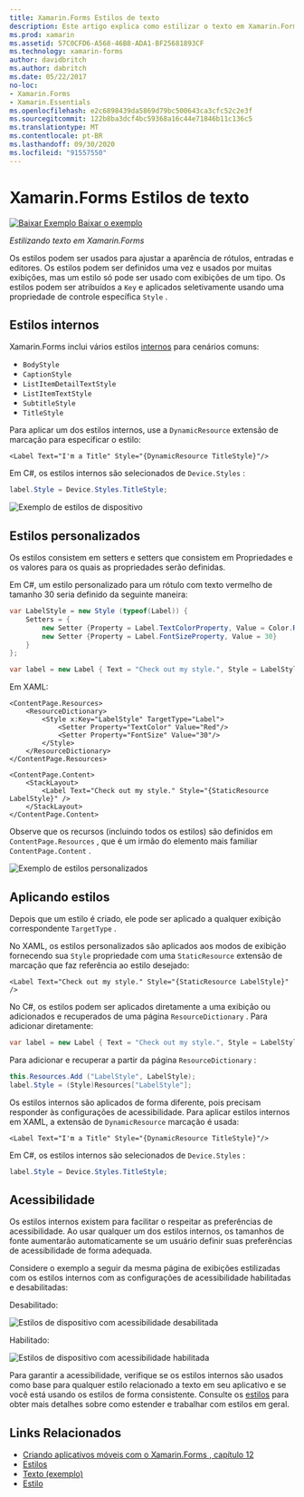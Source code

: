 ```yaml
---
title: Xamarin.Forms Estilos de texto
description: Este artigo explica como estilizar o texto em Xamarin.Forms aplicativos. Os estilos podem ser definidos uma vez e usados por muitas exibições, mas um estilo só pode ser usado com exibições de um tipo.
ms.prod: xamarin
ms.assetid: 57C0CFD6-A568-46B8-ADA1-BF25681893CF
ms.technology: xamarin-forms
author: davidbritch
ms.author: dabritch
ms.date: 05/22/2017
no-loc:
- Xamarin.Forms
- Xamarin.Essentials
ms.openlocfilehash: e2c6898439da5869d79bc500643ca3cfc52c2e3f
ms.sourcegitcommit: 122b8ba3dcf4bc59368a16c44e71846b11c136c5
ms.translationtype: MT
ms.contentlocale: pt-BR
ms.lasthandoff: 09/30/2020
ms.locfileid: "91557550"
---
```

# <a name="no-locxamarinforms-text-styles"></a>Xamarin.Forms Estilos de texto

[![Baixar Exemplo](~/media/shared/download.png) Baixar o exemplo](https://docs.microsoft.com/samples/xamarin/xamarin-forms-samples/userinterface-text)

_Estilizando texto em Xamarin.Forms_

Os estilos podem ser usados para ajustar a aparência de rótulos, entradas e editores. Os estilos podem ser definidos uma vez e usados por muitas exibições, mas um estilo só pode ser usado com exibições de um tipo.
Os estilos podem ser atribuídos a `Key` e aplicados seletivamente usando uma propriedade de controle específica `Style` .

## <a name="built-in-styles"></a>Estilos internos

Xamarin.Forms inclui vários estilos [internos](xref:Xamarin.Forms.Device.Styles) para cenários comuns:

- `BodyStyle`
- `CaptionStyle`
- `ListItemDetailTextStyle`
- `ListItemTextStyle`
- `SubtitleStyle`
- `TitleStyle`

Para aplicar um dos estilos internos, use a `DynamicResource` extensão de marcação para especificar o estilo:

```xaml
<Label Text="I'm a Title" Style="{DynamicResource TitleStyle}"/>
```

Em C#, os estilos internos são selecionados de `Device.Styles` :

```csharp
label.Style = Device.Styles.TitleStyle;
```

![Exemplo de estilos de dispositivo](styles-images/builtinstyles.png)

## <a name="custom-styles"></a>Estilos personalizados

Os estilos consistem em setters e setters que consistem em Propriedades e os valores para os quais as propriedades serão definidas.

Em C#, um estilo personalizado para um rótulo com texto vermelho de tamanho 30 seria definido da seguinte maneira:

```csharp
var LabelStyle = new Style (typeof(Label)) {
    Setters = {
        new Setter {Property = Label.TextColorProperty, Value = Color.Red},
        new Setter {Property = Label.FontSizeProperty, Value = 30}
    }
};

var label = new Label { Text = "Check out my style.", Style = LabelStyle };
```

Em XAML:

```xaml
<ContentPage.Resources>
    <ResourceDictionary>
        <Style x:Key="LabelStyle" TargetType="Label">
            <Setter Property="TextColor" Value="Red"/>
            <Setter Property="FontSize" Value="30"/>
        </Style>
    </ResourceDictionary>
</ContentPage.Resources>

<ContentPage.Content>
    <StackLayout>
        <Label Text="Check out my style." Style="{StaticResource LabelStyle}" />
    </StackLayout>
</ContentPage.Content>
```

Observe que os recursos (incluindo todos os estilos) são definidos em `ContentPage.Resources` , que é um irmão do elemento mais familiar `ContentPage.Content` .

![Exemplo de estilos personalizados](styles-images/customstyle.png)

## <a name="applying-styles"></a>Aplicando estilos

Depois que um estilo é criado, ele pode ser aplicado a qualquer exibição correspondente `TargetType` .

No XAML, os estilos personalizados são aplicados aos modos de exibição fornecendo sua `Style` propriedade com uma `StaticResource` extensão de marcação que faz referência ao estilo desejado:

```xaml
<Label Text="Check out my style." Style="{StaticResource LabelStyle}" />
```

No C#, os estilos podem ser aplicados diretamente a uma exibição ou adicionados e recuperados de uma página `ResourceDictionary` . Para adicionar diretamente:

```csharp
var label = new Label { Text = "Check out my style.", Style = LabelStyle };
```

Para adicionar e recuperar a partir da página `ResourceDictionary` :

```csharp
this.Resources.Add ("LabelStyle", LabelStyle);
label.Style = (Style)Resources["LabelStyle"];
```

Os estilos internos são aplicados de forma diferente, pois precisam responder às configurações de acessibilidade. Para aplicar estilos internos em XAML, a extensão de `DynamicResource` marcação é usada:

```xaml
<Label Text="I'm a Title" Style="{DynamicResource TitleStyle}"/>
```

Em C#, os estilos internos são selecionados de `Device.Styles` :

```csharp
label.Style = Device.Styles.TitleStyle;
```

## <a name="accessibility"></a>Acessibilidade

Os estilos internos existem para facilitar o respeitar as preferências de acessibilidade. Ao usar qualquer um dos estilos internos, os tamanhos de fonte aumentarão automaticamente se um usuário definir suas preferências de acessibilidade de forma adequada.

Considere o exemplo a seguir da mesma página de exibições estilizadas com os estilos internos com as configurações de acessibilidade habilitadas e desabilitadas:

Desabilitado:

![Estilos de dispositivo com acessibilidade desabilitada](styles-images/pre-access.png)

Habilitado:

![Estilos de dispositivo com acessibilidade habilitada](styles-images/post-access.png)

Para garantir a acessibilidade, verifique se os estilos internos são usados como base para qualquer estilo relacionado a texto em seu aplicativo e se você está usando os estilos de forma consistente. Consulte os [estilos](~/xamarin-forms/user-interface/styles/index.md) para obter mais detalhes sobre como estender e trabalhar com estilos em geral.

## <a name="related-links"></a>Links Relacionados

- [Criando aplicativos móveis com o Xamarin.Forms , capítulo 12](https://developer.xamarin.com/r/xamarin-forms/book/chapter12.pdf)
- [Estilos](~/xamarin-forms/user-interface/styles/index.md)
- [Texto (exemplo)](/samples/xamarin/xamarin-forms-samples/userinterface-text)
- [Estilo](xref:Xamarin.Forms.Style)